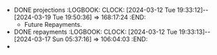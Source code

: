 - DONE projections
  :LOGBOOK:
  CLOCK: [2024-03-12 Tue 19:33:12]--[2024-03-19 Tue 19:50:36] =>  168:17:24
  :END:
	- Future Repayments.
- DONE repayments
  :LOGBOOK:
  CLOCK: [2024-03-12 Tue 19:33:13]--[2024-03-17 Sun 05:37:16] =>  106:04:03
  :END:
-